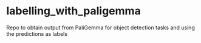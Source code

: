 # labelling_with_paligemma
Repo to obtain output from PaliGemma for object detection tasks and using the predictions as labels 
